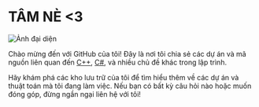 # TÂM NÈ <3

![Ảnh đại diện](https://github.com/user-attachments/assets/69d471e0-e7be-4271-9f87-df1c2bb1a05a)

Chào mừng đến với GitHub của tôi! Đây là nơi tôi chia sẻ các dự án và mã nguồn liên quan đến [C++](https://github.com/user-attachments/assets/4cbda80c-0c6c-4a2c-99c5-3e9ded7a9496), [C#](https://github.com/user-attachments/assets/69d471e0-e7be-4271-9f87-df1c2bb1a05a), và nhiều chủ đề khác trong lập trình. 

Hãy khám phá các kho lưu trữ của tôi để tìm hiểu thêm về các dự án và thuật toán mà tôi đang làm việc. Nếu bạn có bất kỳ câu hỏi nào hoặc muốn đóng góp, đừng ngần ngại liên hệ với tôi!
